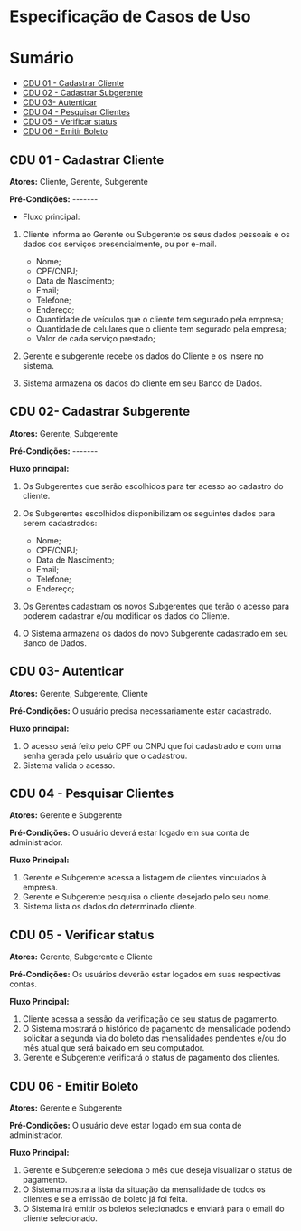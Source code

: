 # Especificação de Casos de Uso

# Sumário

- [CDU 01 - Cadastrar Cliente](#cdu-01---cadastrar-cliente)
- [CDU 02 - Cadastrar Subgerente](#cdu-02---cadastrar-subgerente)
- [CDU 03- Autenticar](#cdu-03---autenticar)
- [CDU 04 - Pesquisar Clientes](#cdu-04---pesquisar-clientes)
- [CDU 05 - Verificar status](#cdu-05---verificar-status)
- [CDU 06 - Emitir Boleto](#cdu-06---emitir-boleto)

## CDU 01 - Cadastrar Cliente

**Atores:** Cliente, Gerente, Subgerente

**Pré-Condições:** -------

- Fluxo principal:
1. Cliente informa ao Gerente ou Subgerente os seus dados pessoais e os dados dos serviços presencialmente, ou por e-mail.

    - Nome;
    - CPF/CNPJ;
    - Data de Nascimento;
    - Email;
    - Telefone;
    - Endereço;
    - Quantidade de veículos que o cliente tem segurado pela empresa;
    - Quantidade de celulares que o cliente tem segurado pela empresa;
    - Valor de cada serviço prestado;

2. Gerente e subgerente recebe os dados do Cliente e os insere no sistema.
3. Sistema armazena os dados do cliente em seu Banco de Dados.

## CDU 02- Cadastrar Subgerente

**Atores:** Gerente, Subgerente

**Pré-Condições:** -------

**Fluxo principal:**
1. Os Subgerentes que serão escolhidos para ter acesso ao cadastro do cliente.
2. Os Subgerentes escolhidos disponibilizam os seguintes dados para serem cadastrados:
    - Nome;
    - CPF/CNPJ;
    - Data de Nascimento;
    - Email;
    - Telefone;
    - Endereço;
    
3. Os Gerentes cadastram os novos Subgerentes que terão o acesso para poderem cadastrar e/ou modificar os dados do Cliente.
4. O Sistema armazena os dados do novo Subgerente cadastrado em seu Banco de Dados.

## CDU 03- Autenticar

**Atores:** Gerente, Subgerente, Cliente

**Pré-Condições:** O usuário precisa necessariamente estar cadastrado.

**Fluxo principal:**
1. O acesso será feito pelo CPF ou CNPJ que foi cadastrado e com uma senha gerada pelo usuário que o cadastrou.
2. Sistema valida o acesso.

## CDU 04 - Pesquisar Clientes

**Atores:** Gerente e Subgerente

**Pré-Condições:** O usuário deverá estar logado em sua conta de administrador.

**Fluxo Principal:**

  1. Gerente e Subgerente acessa a listagem de clientes vinculados à empresa.
  2. Gerente e Subgerente pesquisa o cliente desejado pelo seu nome.
  3. Sistema lista os dados do determinado cliente.

## CDU 05 - Verificar status

**Atores:** Gerente, Subgerente e Cliente

**Pré-Condições:** Os usuários deverão estar logados em suas respectivas contas.

**Fluxo Principal:**

  1. Cliente acessa a sessão da verificação de seu status de pagamento.
  2. O Sistema mostrará o histórico de pagamento de mensalidade podendo solicitar a segunda via do boleto das mensalidades pendentes e/ou do mês atual que será baixado em seu computador.
  3. Gerente e Subgerente verificará o status de pagamento dos clientes.

## CDU 06 - Emitir Boleto

**Atores:** Gerente e Subgerente

**Pré-Condições:** O usuário deve estar logado em sua conta de administrador.

**Fluxo Principal:**

  1. Gerente e Subgerente seleciona o mês que deseja visualizar o status de pagamento.
  2. O Sistema mostra a lista da situação da mensalidade de todos os clientes e se a emissão de boleto já foi feita.
  3. O Sistema irá emitir os boletos selecionados e enviará para o email do cliente selecionado.
